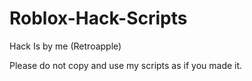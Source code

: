 # Roblox-Hack-Scripts

Hack Is by me (Retroapple)

Please do not copy and use my scripts as if you made it.

